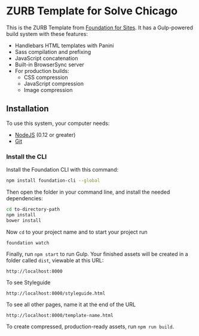 # ZURB Template for Solve Chicago


This is the ZURB Template from [Foundation for Sites](http://foundation.zurb.com/sites). It has a Gulp-powered build system with these features:

- Handlebars HTML templates with Panini
- Sass compilation and prefixing
- JavaScript concatenation
- Built-in BrowserSync server
- For production builds:
  - CSS compression
  - JavaScript compression
  - Image compression

## Installation

To use this system, your computer needs:

- [NodeJS](https://nodejs.org/en/) (0.12 or greater)
- [Git](https://git-scm.com/)


### Install the CLI

Install the Foundation CLI with this command:

```bash
npm install foundation-cli --global
```

Then open the folder in your command line, and install the needed dependencies:

```bash
cd to-directory-path
npm install
bower install
```

Now `cd` to your project name and to start your project run 

```bash
foundation watch
```


Finally, run `npm start` to run Gulp. Your finished assets will be created in a folder called `dist`, viewable at this URL:

```
http://localhost:8000
```

To see Styleguide
```
http://localhost:8000/styleguide.html
```

To see all other pages, name it at the end of the URL
```
http://localhost:8000/template-name.html
```


To create compressed, production-ready assets, run `npm run build`.
